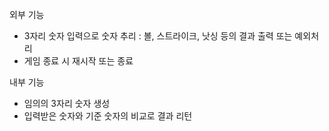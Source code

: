 외부 기능
- 3자리 숫자 입력으로 숫자 추리 : 볼, 스트라이크, 낫싱 등의 결과 출력 또는 예외처리
- 게임 종료 시 재시작 또는 종료

내부 기능
- 임의의 3자리 숫자 생성
- 입력받은 숫자와 기준 숫자의 비교로 결과 리턴